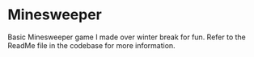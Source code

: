 # Minesweeper
Basic Minesweeper game I made over winter break for fun. Refer to the ReadMe file in the codebase for more information.
